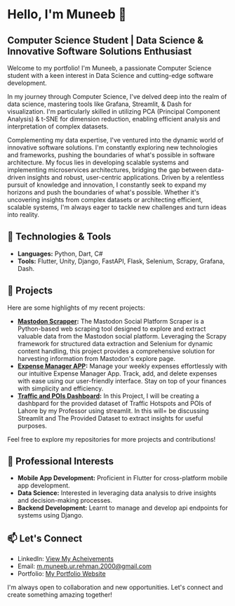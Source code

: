 # Hello, I'm Muneeb 👋
## Computer Science Student | Data Science & Innovative Software Solutions Enthusiast

Welcome to my portfolio! I'm Muneeb, a passionate Computer Science student with a keen interest in Data Science and cutting-edge software development.


In my journey through Computer Science, I've delved deep into the realm of data science, mastering tools like Grafana, Streamlit, & Dash for visualization. I'm particularly skilled in utilizing PCA (Principal Component Analysis) & t-SNE for dimension reduction, enabling efficient analysis and interpretation of complex datasets.


Complementing my data expertise, I've ventured into the dynamic world of innovative software solutions. I'm constantly exploring new technologies and frameworks, pushing the boundaries of what's possible in software architecture. My focus lies in developing scalable systems and implementing microservices architectures, bridging the gap between data-driven insights and robust, user-centric applications.
Driven by a relentless pursuit of knowledge and innovation, I constantly seek to expand my horizons and push the boundaries of what's possible. Whether it's uncovering insights from complex datasets or architecting efficient, scalable systems, I'm always eager to tackle new challenges and turn ideas into reality.

## 🔧 Technologies & Tools

- **Languages:** Python, Dart, C#
- **Tools:** Flutter, Unity, Django, FastAPI, Flask, Selenium, Scrapy, Grafana, Dash.

## 🚀 Projects

Here are some highlights of my recent projects:

- **[Mastodon Scrapper](https://github.com/Muneeb1030/WebScrapper_Mastodon):** The Mastodon Social Platform Scraper is a Python-based web scraping tool designed to explore and extract valuable data from the Mastodon social platform. Leveraging the Scrapy framework for structured data extraction and Selenium for dynamic content handling, this project provides a comprehensive solution for harvesting information from Mastodon's explore page.
- **[Expense Manager APP](https://github.com/Muneeb1030/Expense-Manager-Flutter):** Manage your weekly expenses effortlessly with our intuitive Expense Manager App. Track, add, and delete expenses with ease using our user-friendly interface. Stay on top of your finances with simplicity and efficiency. 
- **[Traffic and POIs Dashboard](https://lahoretraffichotspotsandpois.streamlit.app/):** In this Project, I will be creating a dashbpard for the provided dataset of Traffic Hotspots and POIs of Lahore by my Professor using streamlit. In this will= be discussing Streamlit and The Provided Dataset to extract insights for useful purposes.

Feel free to explore my repositories for more projects and contributions!

## 💼 Professional Interests

- **Mobile App Development:** Proficient in Flutter for cross-platform mobile app development.
- **Data Science:** Interested in leveraging data analysis to drive insights and decision-making processes.
- **Backend Development:** Learnt to manage and develop api endpoints for systems using Django.

## 📫 Let's Connect

- LinkedIn: [View My Acheivements](https://www.linkedin.com/in/muhammad-muneeb-ur-rehman-75482527a/)
- Email: m.muneeb.ur.rehman.2000@gmail.com
- Portfolio: [My Portfolio Website](https://muhammadmuneeburrehman.vercel.app/)

I'm always open to collaboration and new opportunities. Let's connect and create something amazing together!
